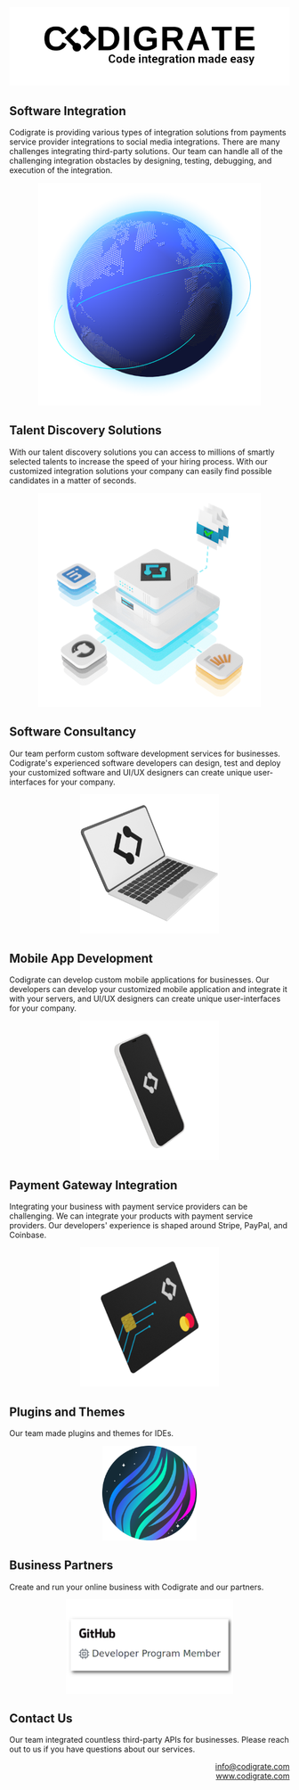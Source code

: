 <p align="center">
  <a href="https://codigrate.com">
    <img src="https://raw.githubusercontent.com/codigrate/codigrate.github.io/master/assets/other/light-inline-bg.png" alt="Logo">
  </a>
</p>

## Software Integration

Codigrate is providing various types of integration solutions from payments service provider integrations to social media integrations. There are many challenges integrating third-party solutions. Our team can handle all of the challenging integration obstacles by designing, testing, debugging, and execution of the integration.

<p align="center">
  <a href="https://codigrate.com">
    <img src="https://raw.githubusercontent.com/codigrate/codigrate.github.io/master/assets/other/software-integration.png" alt="Logo" width="400">
  </a>
</p>

## Talent Discovery Solutions

With our talent discovery solutions you can access to millions of smartly selected talents to increase the speed of your hiring process. With our customized integration solutions your company can easily find possible candidates in a matter of seconds.

<p align="center">
  <a href="https://codigrate.com">
    <img src="https://raw.githubusercontent.com/codigrate/codigrate.github.io/master/assets/other/talent-discovery-solutions.png" alt="Logo" width="400">
  </a>
</p>

## Software Consultancy

Our team perform custom software development services for businesses. Codigrate's experienced software developers can design, test and deploy your customized software and UI/UX designers can create unique user-interfaces for your company.

<p align="center">
  <a href="https://codigrate.com">
    <img src="https://raw.githubusercontent.com/codigrate/codigrate.github.io/master/assets/other/software-consultancy.png" alt="Logo" width="250">
  </a>
</p>

## Mobile App Development

Codigrate can develop custom mobile applications for businesses. Our developers can develop your customized mobile application and integrate it with your servers, and UI/UX designers can create unique user-interfaces for your company.

<p align="center">
  <a href="https://codigrate.com">
    <img src="https://raw.githubusercontent.com/codigrate/codigrate.github.io/master/assets/other/mobile-app-development.png" alt="Logo" width="250">
  </a>
</p>

## Payment Gateway Integration

Integrating your business with payment service providers can be challenging. We can integrate your products with payment service providers. Our developers' experience is shaped around Stripe, PayPal, and Coinbase.

<p align="center">
  <a href="https://codigrate.com">
    <img src="https://raw.githubusercontent.com/codigrate/codigrate.github.io/master/assets/other/payment-gateway-integration.png" alt="Logo" width="250">
  </a>
</p>

## Plugins and Themes

Our team made plugins and themes for IDEs.

<p align="center">
  <a href="https://codigrate.com">
    <img src="https://raw.githubusercontent.com/codigrate/jetbrains-themes/main/nature-themes/aurora-borealis-theme/icon.png" alt="Logo" width="170">
  </a>
</p>

## Business Partners

Create and run your online business with Codigrate and our partners.

<p align="center">
  <a href="https://codigrate.com">
    <img src="https://raw.githubusercontent.com/codigrate/codigrate.github.io/master/assets/third-parties/badge/github.png" alt="Logo" width="300">
  </a>
</p>

## Contact Us

Our team integrated countless third-party APIs for businesses. Please reach out to us if you have questions about our services.

<p align="right">
  <a href="mailto:info@codigrate.com">
  info@codigrate.com
  </a>
  </br>
  <a href="https://codigrate.com">
  www.codigrate.com
  </a>
</p>
